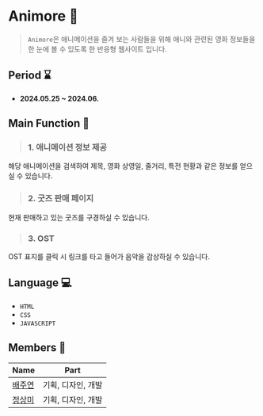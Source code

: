 # Animore 🎦
>`Animore`은 애니메이션을 즐겨 보는 사람들을 위해 애니와 관련된 영화 정보들을 한 눈에 볼 수 있도록 한 반응형 웹사이트 입니다.    
## Period ⌛
- **2024.05.25 ~ 2024.06.**
 
 
 
## Main Function 📌
>### **1. 애니메이션 정보 제공**  
해당 애니메이션을 검색하여 제목, 영화 상영일, 줄거리, 특전 현황과 같은 정보를 얻으실 수 있습니다.   
>### **2. 굿즈 판매 페이지**
현재 판매하고 있는 굿즈를 구경하실 수 있습니다.  <br>
>### **3. OST**
OST 표지를 클릭 시 링크를 타고 들어가 음악을 감상하실 수 있습니다.  <br>   

## Language 💻
- `HTML`
- `CSS`
- `JAVASCRIPT`  
 

## Members 👤
Name | Part
------------ | ------------- 
[배주연](https://github.com/juyeon-Bae?tab=repositories)| 기획, 디자인, 개발
[정상미](https://github.com/beebe0mg) |기획, 디자인, 개발

